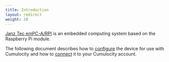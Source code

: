 ```yaml
---
title: Introduction
layout: redirect
weight: 10
---
```


[Janz Tec emPC-A/RPI](https://www.janztec.com/en/devices/embedded-computer/empc-arpi3) is an embedded computing system based on the Raspberry Pi module. 

The following document describes how to [configure](/guides/devices/janztec#configuration) the device for use with Cumulocity and how to [connect](/guides/devices/janztec#connection) it to your Cumulocity account.